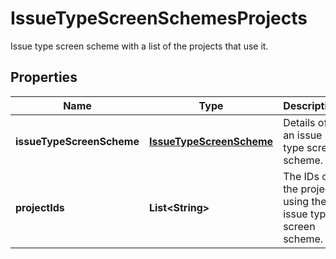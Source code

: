 

# IssueTypeScreenSchemesProjects

Issue type screen scheme with a list of the projects that use it.
## Properties

Name | Type | Description | Notes
------------ | ------------- | ------------- | -------------
**issueTypeScreenScheme** | [**IssueTypeScreenScheme**](IssueTypeScreenScheme.md) | Details of an issue type screen scheme. | 
**projectIds** | **List&lt;String&gt;** | The IDs of the projects using the issue type screen scheme. | 



